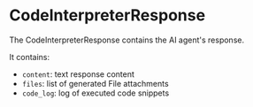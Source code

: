 # CodeInterpreterResponse

The CodeInterpreterResponse contains the AI agent's response.

It contains:

- `content`: text response content
- `files`: list of generated File attachments
- `code_log`: log of executed code snippets
